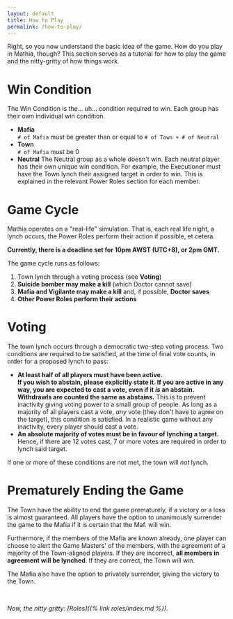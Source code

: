 ```yaml
---
layout: default
title: How to Play
permalink: /how-to-play/
---
```


Right, so you now understand the basic idea of the game. How do you play in Mathia, though? This section serves as a tutorial for how to play the game and the nitty-gritty of how things work.

# Win Condition
The Win Condition is the... uh... condition required to win. Each group has their own individual win condition.

- **Mafia**  
 `# of Mafia` must be greater than or equal to `# of Town + # of Neutral`
- **Town**  
 `# of Mafia` must be 0
- **Neutral**
 The Neutral group as a whole doesn't win. Each neutral player has their own unique win condition. For example, the Executioner must have the Town lynch their assigned target in order to win. This is explained in the relevant Power Roles section for each member.

# Game Cycle
Mathia operates on a "real-life" simulation. That is, each real life night, a lynch occurs, the Power Roles perform their action if possible, et cetera.

**Currently, there is a deadline set for 10pm AWST (UTC+8), or 2pm GMT.**

The game cycle runs as follows:
1. Town lynch through a voting process (see **Voting**)
2. **Suicide bomber may make a kill** (which Doctor cannot save)
2. **Mafia and Vigilante may make a kill** and, if possible, **Doctor saves**
3. **Other Power Roles perform their actions**

# Voting
The town lynch occurs through a democratic two-step voting process. Two conditions are required to be satisfied, at the time of final vote counts, in order for a proposed lynch to pass:

- **At least half of all players must have been active.  
 If you wish to abstain, please explicitly state it. If you are active in any way, you are expected to cast a vote, even if it *is* an abstain. Withdrawls are counted the same as abstains.**
This is to prevent inactivity giving voting power to a small group of people. As long as a majority of all players cast a vote, *any* vote (they don't have to agree on the target), this condition is satisfied.
In a realistic game without any inactivity, every player should cast a vote.
- **An absolute majority of votes must be in favour of lynching a target.**  
 Hence, if there are 12 votes cast, 7 or more votes are required in order to lynch said target.

If one or more of these conditions are not met, the town will *not* lynch.

# Prematurely Ending the Game
The Town have the ability to end the game prematurely, if a victory or a loss is almost guaranteed. All players have the option to unanimously surrender the game to the Mafia if it is certain that the Maf. will win.

Furthermore, if the members of the Mafia are known already, one player can choose to alert the Game Masters' of the members, with the agreement of a majority of the Town-aligned players. If they are incorrect, **all members in agreement will be lynched**. If they are correct, the Town will win.

The Mafia also have the option to privately surrender, giving the victory to the Town.


<br>

_Now, the nitty gritty: [Roles]({% link roles/index.md %})._